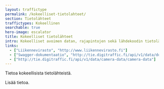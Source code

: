 ```yaml
---
layout: traffictype
permalink: /kokeelliset-tietolahteet/
section: Tietolähteet
traffictypes: Kokeellinen
searchable: true
hero-image: escalator
title: Kokeelliset tietolähteet
intro: Kokeelliset avoimen datan, rajapintojen sekä lähdekoodin tietolähteet.
links:
  - ["Liikennevirasto", "http://www.liikennevirasto.fi"]
  - ["Swagger-dokumentaatio", "http://tie.digitraffic.fi/api/v1/data/documentation/swagger-ui.html#/data"]
  - ["http://tie.digitraffic.fi/api/v1/data/camera-data/camera-data"]
---
```


Tietoa kokeellisista tietolähteistä.

Lisää tietoa.